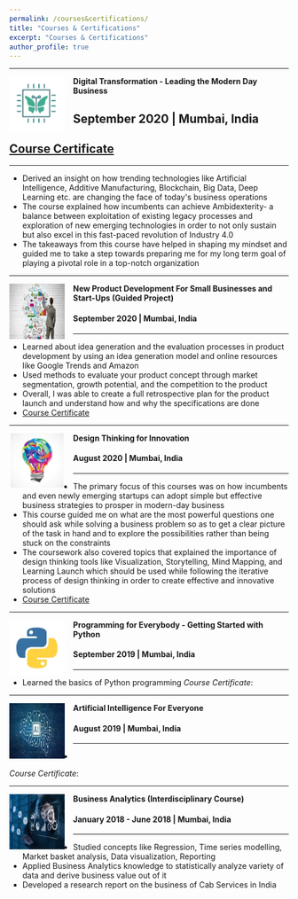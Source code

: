 ```yaml
---
permalink: /courses&certifications/
title: "Courses & Certifications"
excerpt: "Courses & Certifications"
author_profile: true
---
```

-----
<img align="left" height="100" width="100" src="../images/DigitalTransformation2.png" style="padding-right:15px">

**Digital Transformation - Leading the Modern Day Business**
## September 2020 | Mumbai, India
## [Course Certificate](https://www.coursera.org/account/accomplishments/verify/T8GJNQ7BNXB8)

-----
* Derived an insight on how trending technologies like Artificial Intelligence, Additive Manufacturing, Blockchain, Big Data, Deep Learning etc. are changing the face of today's business operations
* The course explained how incumbents can achieve Ambidexterity- a balance between exploitation of existing legacy processes and exploration of new emerging technologies in order to not only sustain but also excel in this fast-paced revolution of Industry 4.0
* The takeaways from this course have helped in shaping my mindset and guided me to take a step towards preparing me for my long term goal of playing a pivotal role in a top-notch organization

-----
<img align="left" height="100" width="100" src="../images/ProductDevelopment1.jpg" style="padding-right:15px">

**New Product Development For Small Businesses and Start-Ups (Guided Project)**
#### September 2020 | Mumbai, India

-----
*	Learned about idea generation and the evaluation processes in product development by using an idea generation model and online resources like Google Trends and Amazon
* Used methods to evaluate your product concept through market segmentation, growth potential, and the competition to the product
* Overall, I was able to create a full retrospective plan for the product launch and understand how and why the specifications are done
* [Course Certificate](https://www.coursera.org/account/accomplishments/verify/7ADEHMR9CA5Y)

-----
<img align="left" height="100" width="100" src="../images/DT.png" style="padding-right:15px">

**Design Thinking for Innovation**
#### August 2020 | Mumbai, India

-----
*	The primary focus of this courses was on how incumbents and even newly emerging startups can adopt simple but effective business strategies to prosper in modern-day business
*	This course guided me on what are the most powerful questions one should ask while solving a business problem so as to get a clear picture of the task in hand and to explore the possibilities rather than being stuck on the constraints
* The coursework also covered topics that explained the importance of design thinking tools like Visualization, Storytelling, Mind Mapping, and Learning Launch which should be used while following the iterative process of design thinking in order to create effective and innovative solutions
* [Course Certificate](https://www.coursera.org/account/accomplishments/verify/HRRPUGSBG6LM)

-----
<img align="left" height="100" width="100" src="../images/Python1.png" style="padding-right:15px">

**Programming for Everybody - Getting Started with Python**
#### September 2019 | Mumbai, India

-----
*	Learned the basics of Python programming
*Course Certificate*:

-----
<img align="left" height="100" width="100" src="../images/AI2.jpg" style="padding-right:15px">

**Artificial Intelligence For Everyone**
#### August 2019 | Mumbai, India

-----
*	
*Course Certificate*:

-----
<img align="left" height="100" width="100" src="../images/BusinessAnalytics1.jpg" style="padding-right:15px">

**Business Analytics (Interdisciplinary Course)**
#### January 2018 - June 2018 | Mumbai, India

-----
*	Studied concepts like Regression, Time series modelling, Market basket analysis, Data visualization, Reporting
* Applied Business Analytics knowledge to statistically analyze variety of data and derive business value out of it 
* Developed a research report on the business of Cab Services in India <br>

